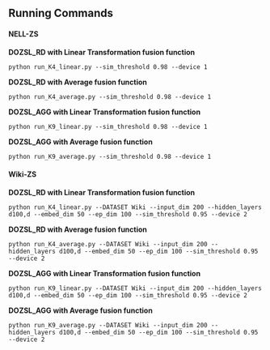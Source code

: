## Running Commands

#### NELL-ZS

**DOZSL_RD with Linear Transformation fusion function**
```
python run_K4_linear.py --sim_threshold 0.98 --device 1
```

**DOZSL_RD with Average fusion function**
```
python run_K4_average.py --sim_threshold 0.98 --device 1
```

**DOZSL_AGG with Linear Transformation fusion function**
```
python run_K9_linear.py --sim_threshold 0.98 --device 1
```

**DOZSL_AGG with Average fusion function**
```
python run_K9_average.py --sim_threshold 0.98 --device 1
```


#### Wiki-ZS

**DOZSL_RD with Linear Transformation fusion function**
```
python run_K4_linear.py --DATASET Wiki --input_dim 200 --hidden_layers d100,d --embed_dim 50 --ep_dim 100 --sim_threshold 0.95 --device 2
```
**DOZSL_RD with Average fusion function**
```
python run_K4_average.py --DATASET Wiki --input_dim 200 --hidden_layers d100,d --embed_dim 50 --ep_dim 100 --sim_threshold 0.95 --device 2
```
**DOZSL_AGG with Linear Transformation fusion function**
```
python run_K9_linear.py --DATASET Wiki --input_dim 200 --hidden_layers d100,d --embed_dim 50 --ep_dim 100 --sim_threshold 0.95 --device 2
```
**DOZSL_AGG with Average fusion function**
```
python run_K9_average.py --DATASET Wiki --input_dim 200 --hidden_layers d100,d --embed_dim 50 --ep_dim 100 --sim_threshold 0.95 --device 2
```



